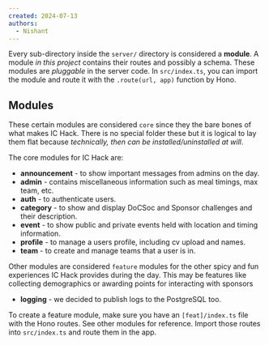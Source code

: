 ```yaml
---
created: 2024-07-13
authors:
  - Nishant
---
```

Every sub-directory inside the `server/` directory is considered a **module**. A module *in this project* contains their routes and possibly a schema.
These modules are *pluggable* in the server code. In `src/index.ts`, you can import the module and route it with the `.route(url, app)` function by Hono.

## Modules

These certain modules are considered `core` since they the bare bones of what makes IC Hack. There is no special folder these but it is logical to lay them flat because *technically, then can be installed/uninstalled at will*.

The core modules for IC Hack are:
- **announcement** - to show important messages from admins on the day.
- **admin** - contains miscellaneous information such as meal timings, max team, etc.
- **auth** - to authenticate users.
- **category** - to show and display DoCSoc and Sponsor challenges and their description.
- **event** - to show public and private events held with location and timing information.
- **profile** - to manage a users profile, including cv upload and names.
- **team** - to create and manage teams that a user is in.

Other modules are considered `feature` modules for the other spicy and fun experiences IC Hack provides during the day. This may be features like collecting demographics or awarding points for interacting with sponsors
- **logging** - we decided to publish logs to the PostgreSQL too.

To create a feature module, make sure you have an `[feat]/index.ts` file with the Hono routes. See other modules for reference. Import those routes into `src/index.ts` and route them in the app.